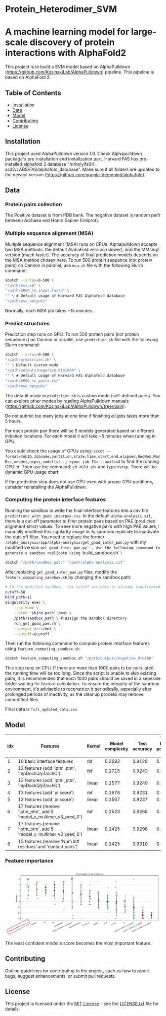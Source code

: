 # Protein_Heterodimer_SVM
# A machine learning model for large-scale discovery of protein interactions with AlphaFold2

This project is to build a SVM model based on AlphaPulldown (https://github.com/KosinskiLab/AlphaPulldown) pipeline. This pipeline is based on AlphaFold 2. 

## Table of Contents

- [Installation](#installation)
- [Data](#data)
- [Model](#model)
- [Contributing](#contributing)
- [License](#license)

## Installation

This project used AlphaPulldown version 1.0.
Check Alphapulldown package's pre-installation and installzation part. Harvard FAS has pre-installed alphafold 2 database "/n/holylfs04-ssd2/LABS/FAS/alphafold_database". Make sure if all folders are updated to the newest version (https://github.com/google-deepmind/alphafold). 

## Data

### Protein pairs collection

The Positive dataset is from PDB bank. The negative dataset is random paifr between Archaea and Homo Sapien (Uniprot). 

### Multiple sequence alignment (MSA)

Multiple sequence alignment (MSA) runs on CPUs. Alphapulldown accepts two MSA methods: the default AlphaFold version (slower), and the MMseq2 version (much faster). The accuracy of final prediction models depends on the MSA method chosen here. 
To run 500 protein sequence (not protein pairs) on Cannon in parallel, use ``msa.sh`` file with the following Slurm command:

```bash
sbatch --array=0-500 \
"/path/msa.sh" \
"/path/6000_tn_input.fasta" \
"" \ # Default usage of Harvard FAS Alphafold database
"/path/msa_outputs"
```

Normally, each MSA job takes ~15 minutes.

### Predict structures

Prediction step runs on GPU. To run 500 protein pairs (not protein sequences) on Cannon in parallel, use ``prediction.sh`` file with the following Slurm command:

```bash
sbatch --array=0-500 \
"/path/prediction.sh" \
"" \ Default custom mode
"/path/outputs/negative_0to1000" \
"" \ # Default usage of Harvard FAS Alphafold database
"/path/6000_tn_pairs.txt"
"/path/msa_outputs"
```
The default mode in ``prediction.sh`` is custom mode (self-defined pairs). You can explore other modes by reading AlphaPulldown manuals (https://github.com/KosinskiLab/AlphaPulldown/tree/main).

Do not submit too many jobs at one time if finishing all jobs takes more than 5 hours. 

For each protein pair there will be 5 models generated based on different initiation locations. For each model it will take ~5 minutes when running in GPU.

You could check the usage of GPUs using: 
``sacct --format=JobID,Jobname,partition,state,time,start,end,elapsed,ReqMem,MaxRss,nnodes,ncpus,nodelist -j <your job ID> --units=G``
to find the running GPU id. Then use the command: ``cd <GPU id>`` and type ``nvtop``. There will be dynamic GPU usage chart. 

If the prediction step does not use GPU even with proper GPU partitions, consider reinstalling the AlphaPulldown.

### Computing the protein interface features

Running the sandbox to write the final interface features into a csv file ``predictions_with_good_interpae.csv``. In the default ``alpha-analysis.sif``, there is a cut-off parameter to filter protein pairs based on PAE (predicted alignment error) values. To save more negative pairs with high PAE values, I manually modified this sigularity image in its sandbox replicate to inactivate the cutt-off filter. You need to replace the former ``/alpha_analysis/app/alpha-analysis/get_good_inter_pae.py`` with my modified version ``get_good_inter_pae.py''. Use the following commmand to generate a sandbox replicate using ``build_sandbox.sh``:

```bash
sbatch "/path/sandbox_path" "/path/alpha-analysis.sif"
```

After replacing ``get_good_inter_pae.py`` files, modify the ``feature_computing_sandbox.sh`` by changing the sandbox path:

```bash
# In the modified sandbox,  the cutoff variable is already inactivated. Therefore just give it an random integer.
cutoff=50
bind_path=$1
singularity exec \
    --no-home \
    --bind "$bind_path":/mnt \
    /path/sandbox_path \ # assign the sandbox directory
    run_get_good_pae.sh \
    --output_dir=/mnt \
    --cutoff=$cutoff
```

Then run the following command to compute protein interface features using ``feature_computing_sandbox.sh``.

```bash
sbatch feature_computing_sandbox.sh "/path/outputs/negative_0to100"
```

This step runs on CPU. If there are more than 1000 pairs to be calculated, the running time will be too long. Since the script is unable to skip existing pairs, it is recommended that each 1000 pairs should be saved in a seperate folder waiting for feature calculation. To ensure the integrity of the sandbox environment, it's advisable to reconstruct it periodically, especially after prolonged periods of inactivity, as the cleanup process may remove unmodified files.

Final data is ``full_updated_data.csv``

## Model

| idx | Features                                         | Kernel  | Model complexity | Test accuracy | Test false positive rate | # support vector | Bootstrap?      |
|-----|--------------------------------------------------|---------|------------------|---------------|--------------------------|------------------|-----------------|
| 1   | 10 basic interface features                      | rbf     | 0.2092           | 0.9128        | 0.0337                   | 1382             | No              |
| 2   | 12 features (add 'iptm_ptm', 'mpDockQ/pDockQ')   | rbf     | 0.1715           | 0.9243        | 0.0169                   | 1133             | No              |
| 3   | 12 features (add 'iptm_ptm', 'mpDockQ/pDockQ')   | linear  | 0.1577           | 0.9249        | 0.0233                   | 1042             | No              |
| 4   | 13 features (add 'pi score')                     | rbf     | 0.1676           | 0.9231        | 0.0169                   | 1107             | No              |
| 5   | 13 features (add 'pi score')                     | linear  | 0.1567           | 0.9237        | 0.0220                   | 1035             | Yes             |
| 6   | 17 features (remove 'iptm_ptm', add 5 'model_x_multimer_v3_pred_0') | rbf | 0.1523 | 0.9268 | 0.0143 | 1006 | No              |
| 7   | 17 features (remove 'iptm_ptm', add 5 'model_x_multimer_v3_pred_0') | linear | 0.1425 | 0.9298 | 0.0155 | 941  | Yes (best)      |
| 8   | 15 features (remove 'Num intf residues' and 'contact pairs') | linear | 0.1425 | 0.9310 | 0.0156 | 944  | Yes             |

### Feature importance

![Alt text](image_1.png "Optional title")

The least confident model's score becomes the most important feature. 

## Contributing

Outline guidelines for contributing to the project, such as how to report bugs, suggest enhancements, or submit pull requests.

## License

This project is licensed under the [MIT License](LICENSE.txt) - see the [LICENSE.txt](LICENSE.txt) file for details.
